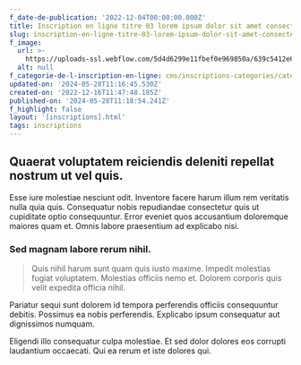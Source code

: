 ```yaml
---
f_date-de-publication: '2022-12-04T00:00:00.000Z'
title: Inscription en ligne titre 03 lorem ipsum dolor sit amet consectetur
slug: inscription-en-ligne-titre-03-lorem-ipsum-dolor-sit-amet-consectetur
f_image:
  url: >-
    https://uploads-ssl.webflow.com/5d4d6299e11fbef0e969850a/639c5412e63ad84a2ef228d8_1671189521013-image17.jpg
  alt: null
f_categorie-de-l-inscription-en-ligne: cms/inscriptions-categories/categorie-1.md
updated-on: '2024-05-28T11:16:45.530Z'
created-on: '2022-12-16T11:47:48.185Z'
published-on: '2024-05-28T11:18:54.241Z'
f_highlight: false
layout: '[inscriptions].html'
tags: inscriptions
---
```


Quaerat voluptatem reiciendis deleniti repellat nostrum ut vel quis.
--------------------------------------------------------------------

Esse iure molestiae nesciunt odit. Inventore facere harum illum rem veritatis nulla quia quis. Consequatur nobis repudiandae consectetur quis ut cupiditate optio consequuntur. Error eveniet quos accusantium doloremque maiores quam et. Omnis labore praesentium ad explicabo nisi.

### Sed magnam labore rerum nihil.

> Quis nihil harum sunt quam quis iusto maxime. Impedit molestias fugiat voluptatem. Molestias officiis nemo et. Dolorem corporis quis velit expedita officia nihil.

Pariatur sequi sunt dolorem id tempora perferendis officiis consequuntur debitis. Possimus ea nobis perferendis. Explicabo ipsum consequatur aut dignissimos numquam.

Eligendi illo consequatur culpa molestiae. Et sed dolor dolores eos corrupti laudantium occaecati. Qui ea rerum et iste dolores qui.

